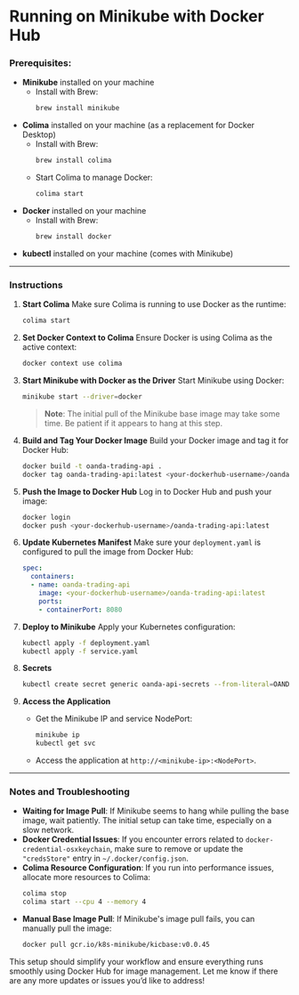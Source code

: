 # Running on Minikube with Docker Hub

### Prerequisites:
- **Minikube** installed on your machine
    - Install with Brew:
      ```bash
      brew install minikube
      ```
- **Colima** installed on your machine (as a replacement for Docker Desktop)
    - Install with Brew:
      ```bash
      brew install colima
      ```
    - Start Colima to manage Docker:
      ```bash
      colima start
      ```
- **Docker** installed on your machine
    - Install with Brew:
      ```bash
      brew install docker
      ```
- **kubectl** installed on your machine (comes with Minikube)

---

### Instructions

1. **Start Colima**
   Make sure Colima is running to use Docker as the runtime:
   ```bash
   colima start
   ```

2. **Set Docker Context to Colima**
   Ensure Docker is using Colima as the active context:
   ```bash
   docker context use colima
   ```

3. **Start Minikube with Docker as the Driver**
   Start Minikube using Docker:
   ```bash
   minikube start --driver=docker
   ```
   > **Note**: The initial pull of the Minikube base image may take some time. Be patient if it appears to hang at this step.

4. **Build and Tag Your Docker Image**
   Build your Docker image and tag it for Docker Hub:
   ```bash
   docker build -t oanda-trading-api .
   docker tag oanda-trading-api:latest <your-dockerhub-username>/oanda-trading-api:latest
   ```

5. **Push the Image to Docker Hub**
   Log in to Docker Hub and push your image:
   ```bash
   docker login
   docker push <your-dockerhub-username>/oanda-trading-api:latest
   ```

6. **Update Kubernetes Manifest**
   Make sure your `deployment.yaml` is configured to pull the image from Docker Hub:
   ```yaml
   spec:
     containers:
     - name: oanda-trading-api
       image: <your-dockerhub-username>/oanda-trading-api:latest
       ports:
       - containerPort: 8080
   ```

7. **Deploy to Minikube**
   Apply your Kubernetes configuration:
   ```bash
   kubectl apply -f deployment.yaml
   kubectl apply -f service.yaml
   ```
8. **Secrets**
   ```bash
   kubectl create secret generic oanda-api-secrets --from-literal=OANDA_API_KEY="$OANDA_API_KEY"
    ```
9. **Access the Application**
    - Get the Minikube IP and service NodePort:
      ```bash
      minikube ip
      kubectl get svc
      ```
    - Access the application at `http://<minikube-ip>:<NodePort>`.

---

### Notes and Troubleshooting
- **Waiting for Image Pull**: If Minikube seems to hang while pulling the base image, wait patiently. The initial setup can take time, especially on a slow network.
- **Docker Credential Issues**: If you encounter errors related to `docker-credential-osxkeychain`, make sure to remove or update the `"credsStore"` entry in `~/.docker/config.json`.
- **Colima Resource Configuration**: If you run into performance issues, allocate more resources to Colima:
  ```bash
  colima stop
  colima start --cpu 4 --memory 4
  ```
- **Manual Base Image Pull**: If Minikube's image pull fails, you can manually pull the image:
  ```bash
  docker pull gcr.io/k8s-minikube/kicbase:v0.0.45
  ```

This setup should simplify your workflow and ensure everything runs smoothly using Docker Hub for image management. Let me know if there are any more updates or issues you’d like to address!